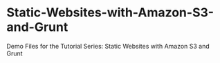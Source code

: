 # Static-Websites-with-Amazon-S3-and-Grunt
Demo Files for the Tutorial Series: Static Websites with Amazon S3 and Grunt
